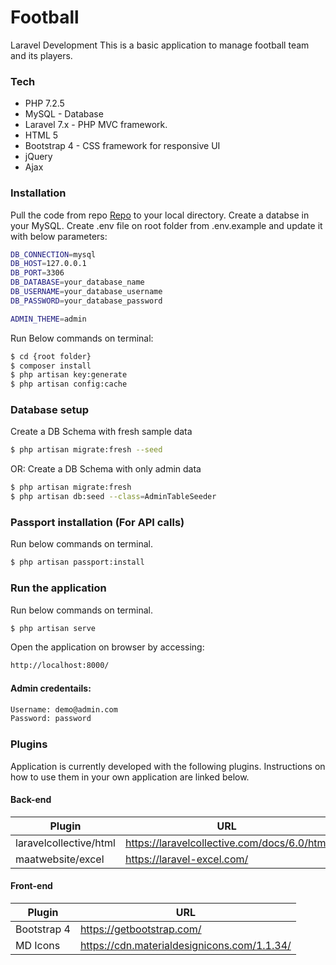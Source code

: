 # Football
Laravel Development
This is a basic application to manage football team and its players.
### Tech
* PHP 7.2.5
* MySQL - Database
* Laravel 7.x - PHP MVC framework.
* HTML 5
* Bootstrap 4 - CSS framework for responsive UI
* jQuery
* Ajax
### Installation
Pull the code from repo [Repo](https://github.com/ebrunkn/football.git) to your local directory.
Create a databse in your MySQL.
Create .env file on root folder from .env.example and update it with below parameters:
```sh
DB_CONNECTION=mysql
DB_HOST=127.0.0.1
DB_PORT=3306
DB_DATABASE=your_database_name
DB_USERNAME=your_database_username
DB_PASSWORD=your_database_password

ADMIN_THEME=admin
```

Run Below commands on terminal:
```sh
$ cd {root folder}
$ composer install
$ php artisan key:generate
$ php artisan config:cache
```

### Database setup
Create a DB Schema with fresh sample data
```sh
$ php artisan migrate:fresh --seed
```
OR:
Create a DB Schema with only admin data
```sh
$ php artisan migrate:fresh
$ php artisan db:seed --class=AdminTableSeeder
```
### Passport installation (For API calls)
Run below commands on terminal.
```sh
$ php artisan passport:install
```

### Run the application
Run below commands on terminal.
```sh
$ php artisan serve
```
Open the application on browser by accessing: 
```sh
http://localhost:8000/
```
#### Admin credentails: 
```sh
Username: demo@admin.com
Password: password
```
### Plugins

Application is currently developed with the following plugins. Instructions on how to use them in your own application are linked below.

#### Back-end

| Plugin | URL |
| ------ | ------ |
| laravelcollective/html | https://laravelcollective.com/docs/6.0/html |
| maatwebsite/excel | https://laravel-excel.com/ |

#### Front-end

| Plugin | URL |
| ------ | ------ |
| Bootstrap 4 | https://getbootstrap.com/ |
| MD Icons | https://cdn.materialdesignicons.com/1.1.34/ |
